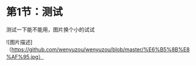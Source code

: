 ﻿# 第1节：测试

测试一下能不能用，图片换个小的试试

![图片描述]（https://github.com/wenyuzou/wenyuzou/blob/master/%E6%B5%8B%E8%AF%95.jpg）
